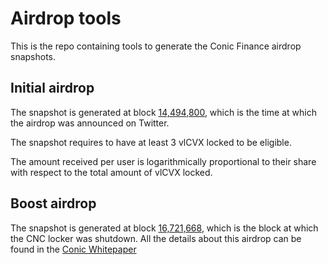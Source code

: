 # Airdrop tools

This is the repo containing tools to generate the Conic Finance airdrop snapshots.

## Initial airdrop

The snapshot is generated at block [14,494,800](https://etherscan.io/block/14494800), which is the time at which the airdrop was announced on Twitter.

The snapshot requires to have at least 3 vlCVX locked to be eligible.

The amount received per user is logarithmically proportional to their share with respect to the total amount of vlCVX locked.

## Boost airdrop

The snapshot is generated at block [16,721,668](https://etherscan.io/block/16721668), which is the block at which the CNC locker was shutdown.
All the details about this airdrop can be found in the [Conic Whitepaper](https://conic.finance/whitepaper.pdf)
